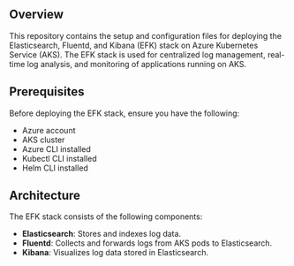 ## Overview

This repository contains the setup and configuration files for deploying the Elasticsearch, Fluentd, and Kibana (EFK) stack on Azure Kubernetes Service (AKS). The EFK stack is used for centralized log management, real-time log analysis, and monitoring of applications running on AKS.

## Prerequisites

Before deploying the EFK stack, ensure you have the following:
- Azure account
- AKS cluster
- Azure CLI installed
- Kubectl CLI installed
- Helm CLI installed

## Architecture

The EFK stack consists of the following components:

- **Elasticsearch**: Stores and indexes log data.
- **Fluentd**: Collects and forwards logs from AKS pods to Elasticsearch.
- **Kibana**: Visualizes log data stored in Elasticsearch.


